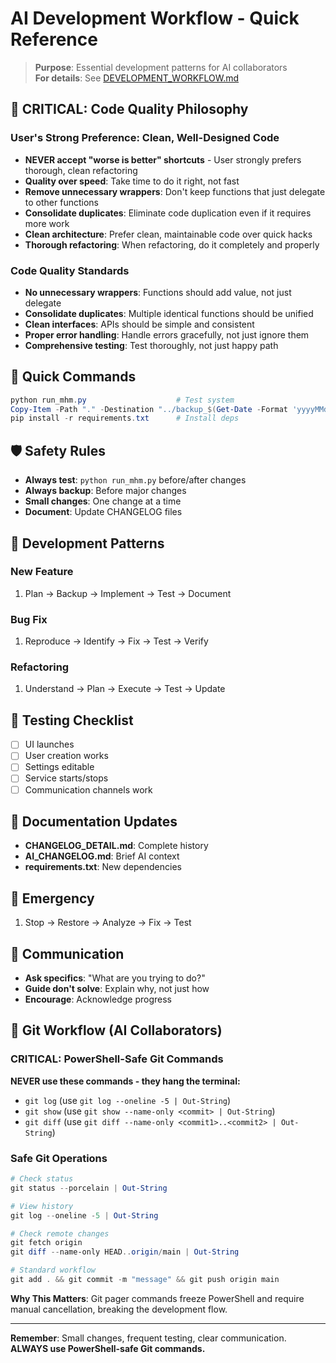 # AI Development Workflow - Quick Reference

> **Purpose**: Essential development patterns for AI collaborators  
> **For details**: See [DEVELOPMENT_WORKFLOW.md](DEVELOPMENT_WORKFLOW.md)

## 🎯 **CRITICAL: Code Quality Philosophy**

### **User's Strong Preference: Clean, Well-Designed Code**
- **NEVER accept "worse is better" shortcuts** - User strongly prefers thorough, clean refactoring
- **Quality over speed**: Take time to do it right, not fast
- **Remove unnecessary wrappers**: Don't keep functions that just delegate to other functions
- **Consolidate duplicates**: Eliminate code duplication even if it requires more work
- **Clean architecture**: Prefer clean, maintainable code over quick hacks
- **Thorough refactoring**: When refactoring, do it completely and properly

### **Code Quality Standards**
- **No unnecessary wrappers**: Functions should add value, not just delegate
- **Consolidate duplicates**: Multiple identical functions should be unified
- **Clean interfaces**: APIs should be simple and consistent
- **Proper error handling**: Handle errors gracefully, not just ignore them
- **Comprehensive testing**: Test thoroughly, not just happy path

## 🚀 Quick Commands
```powershell
python run_mhm.py                    # Test system
Copy-Item -Path "." -Destination "../backup_$(Get-Date -Format 'yyyyMMdd_HHmmss')" -Recurse  # Backup
pip install -r requirements.txt      # Install deps
```

## 🛡️ Safety Rules
- **Always test**: `python run_mhm.py` before/after changes
- **Always backup**: Before major changes
- **Small changes**: One change at a time
- **Document**: Update CHANGELOG files

## 🔧 Development Patterns

### **New Feature**
1. Plan → Backup → Implement → Test → Document

### **Bug Fix**
1. Reproduce → Identify → Fix → Test → Verify

### **Refactoring**
1. Understand → Plan → Execute → Test → Update

## 🧪 Testing Checklist
- [ ] UI launches
- [ ] User creation works
- [ ] Settings editable
- [ ] Service starts/stops
- [ ] Communication channels work

## 📝 Documentation Updates
- **CHANGELOG_DETAIL.md**: Complete history
- **AI_CHANGELOG.md**: Brief AI context
- **requirements.txt**: New dependencies

## 🚨 Emergency
1. Stop → Restore → Analyze → Fix → Test

## 💬 Communication
- **Ask specifics**: "What are you trying to do?"
- **Guide don't solve**: Explain why, not just how
- **Encourage**: Acknowledge progress

## 🔄 Git Workflow (AI Collaborators)

### **CRITICAL: PowerShell-Safe Git Commands**
**NEVER use these commands - they hang the terminal:**
- `git log` (use `git log --oneline -5 | Out-String`)
- `git show` (use `git show --name-only <commit> | Out-String`)
- `git diff` (use `git diff --name-only <commit1>..<commit2> | Out-String`)

### **Safe Git Operations**
```powershell
# Check status
git status --porcelain | Out-String

# View history
git log --oneline -5 | Out-String

# Check remote changes
git fetch origin
git diff --name-only HEAD..origin/main | Out-String

# Standard workflow
git add . && git commit -m "message" && git push origin main
```

**Why This Matters**: Git pager commands freeze PowerShell and require manual cancellation, breaking the development flow.

---

**Remember**: Small changes, frequent testing, clear communication. **ALWAYS use PowerShell-safe Git commands.**
